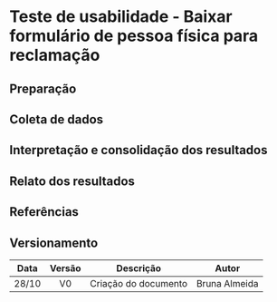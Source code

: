 # Teste de usabilidade - Baixar formulário de pessoa física para reclamação

## Preparação


## Coleta de dados


## Interpretação e consolidação dos resultados


## Relato dos resultados



## Referências


## Versionamento

| Data | Versão |           Descrição             |    Autor       |
|:----:|:------:|:-------------------------------:|:--------------:|
|28/10 |V0      |     Criação do documento        |Bruna Almeida   |